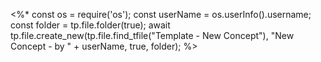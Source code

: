 <%*
const os = require('os');
const userName = os.userInfo().username;
const folder = tp.file.folder(true);
await tp.file.create_new(tp.file.find_tfile("Template - New Concept"), "New Concept - by " + userName, true, folder);
%>